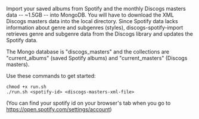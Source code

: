 Import your saved albums from Spotify and the monthly Discogs masters data -- ~1.5GB -- into MongoDB. You will have to download the XML Discogs masters data into the local directory. Since Spotify data lacks information about genre and subgenres (styles), discogs-spotify-import retrieves genre and subgenre data from the Discogs library and updates the Spotify data.

The Mongo database is "discogs_masters" and the collections are "current_albums" (saved Spotify albums) and "current_masters" (Discogs masters). 

Use these commands to get started:

	chmod +x run.sh
	./run.sh <spotify-id> <discogs-masters-xml-file>

(You can find your spotify id on your browser's tab when you go to https://open.spotify.com/settings/account)



